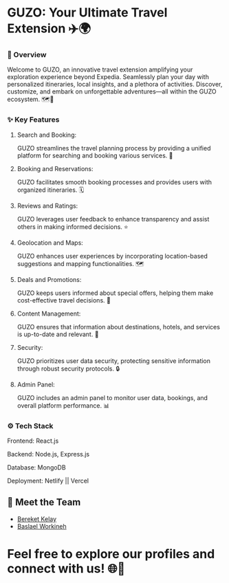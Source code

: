 # **GUZO: Your Ultimate Travel Extension** ✈️🌍


### 🌟 Overview

   Welcome to GUZO, an innovative travel extension amplifying your exploration experience beyond Expedia. Seamlessly plan your day with personalized itineraries, local insights, and a plethora of activities. Discover, customize, and embark on unforgettable adventures—all within the GUZO ecosystem. 🗺️💼

### ✨ Key Features


1. Search and Booking:

   GUZO streamlines the travel planning process by providing a unified platform for searching and booking various services. 🚀
   

2. Booking and Reservations:

   GUZO facilitates smooth booking processes and provides users with organized itineraries. 🗓️

3. Reviews and Ratings:

   GUZO leverages user feedback to enhance transparency and assist others in making informed decisions. ⭐
   

4. Geolocation and Maps:

   GUZO enhances user experiences by incorporating location-based suggestions and mapping functionalities. 🗺️
   
5. Deals and Promotions:

   GUZO keeps users informed about special offers, helping them make cost-effective travel decisions. 🎁
   
6. Content Management:

   GUZO ensures that information about destinations, hotels, and services is up-to-date and relevant. 📄
   
7. Security:

   GUZO prioritizes user data security, protecting sensitive information through robust security protocols. 🔒


8. Admin Panel:

   GUZO includes an admin panel to monitor user data, bookings, and overall platform performance. 📊

### ⚙️ Tech Stack

Frontend: React.js

Backend: Node.js, Express.js

Database: MongoDB

Deployment: Netlify || Vercel

## 👥 Meet the Team

- [Bereket Kelay](https://github.com/beki-kel)
- [Baslael Workineh](https://mrbasketo.vercel.app/)

# Feel free to explore our profiles and connect with us! 🌐👋

